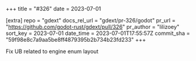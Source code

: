 +++
title = "#326"
date = 2023-07-01

[extra]
repo = "gdext"
docs_rel_url = "gdext/pr-326/godot"
pr_url = "https://github.com/godot-rust/gdext/pull/326"
pr_author = "lilizoey"
sort_key = 2023-07-01
date_time = 2023-07-01T17:55:57Z
commit_sha = "59f98e8c7a9aa5be8ff4879395b2b734b23fd233"
+++

Fix UB related to engine enum layout
